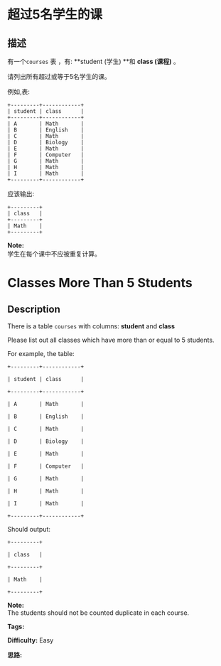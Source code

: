 # 超过5名学生的课

## 描述

有一个`courses` 表 ，有: **student  (学生) **和 **class (课程)** 。

请列出所有超过或等于5名学生的课。

例如,表:

    
    
    +---------+------------+
    | student | class      |
    +---------+------------+
    | A       | Math       |
    | B       | English    |
    | C       | Math       |
    | D       | Biology    |
    | E       | Math       |
    | F       | Computer   |
    | G       | Math       |
    | H       | Math       |
    | I       | Math       |
    +---------+------------+
    

应该输出:

    
    
    +---------+
    | class   |
    +---------+
    | Math    |
    +---------+
    

**Note:**  
学生在每个课中不应被重复计算。



# Classes More Than 5 Students

## Description



There is a table `courses` with columns: **student** and **class**

Please list out all classes which have more than or equal to 5 students.

For example, the table:

    
    
    +---------+------------+
    | student | class      |
    +---------+------------+
    | A       | Math       |
    | B       | English    |
    | C       | Math       |
    | D       | Biology    |
    | E       | Math       |
    | F       | Computer   |
    | G       | Math       |
    | H       | Math       |
    | I       | Math       |
    +---------+------------+
    

Should output:

    
    
    +---------+
    | class   |
    +---------+
    | Math    |
    +---------+
    



**Note:**  
The students should not be counted duplicate in each course.


**Tags:** 

**Difficulty:** Easy

**思路:**

